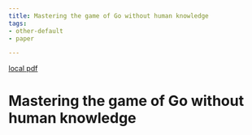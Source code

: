 ```yaml
---
title: Mastering the game of Go without human knowledge
tags:
- other-default
- paper

---
```


[local pdf](../../../pdfs/Mastering%20the%20game%20of%20Go%20without%20human%20knowledge.pdf)

# Mastering the game of Go without human knowledge
